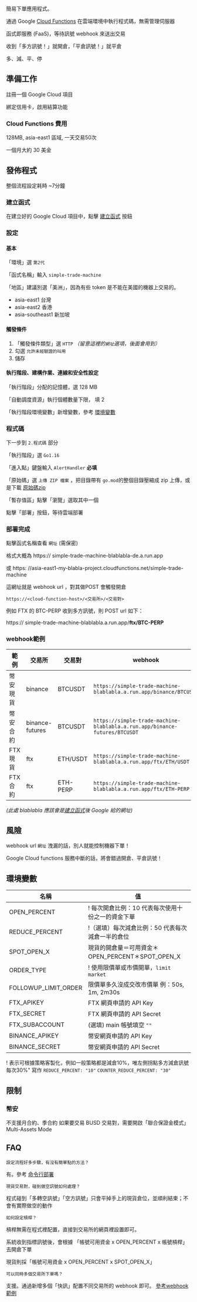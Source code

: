 簡易下單應用程式。

通過 Google [Cloud Functions](https://cloud.google.com/functions?hl=zh-tw) 在雲端環境中執行程式碼，無需管理伺服器

函式即服務 (FaaS)，等待訊號 webhook 來送出交易

收到「多方訊號！」就開倉，「平倉訊號！」就平倉

多、減、平、停

## 準備工作

註冊一個 Google Cloud 項目

綁定信用卡，啟用結算功能

### Cloud Functions 費用

128MB, asia-east1 區域, 一天交易50次

一個月大約 30 美金

## 發佈程式

整個流程設定耗時 ~7分鐘

### 建立函式

在建立好的 Google Cloud 項目中，點擊 [建立函式](https://console.cloud.google.com/functions/add?hl=zh-tw) 按鈕

### 設定

#### 基本
「環境」選 `第2代`

「函式名稱」輸入 `simple-trade-machine`

「地區」建議別選「美洲」，因為有些 token 是不能在美國的機器上交易的。

- asia-east1 台灣
- asia-east2 香港
- asia-southeast1 新加坡

#### 觸發條件
1. 「觸發條件類型」選 `HTTP`
   _（留意這裡的`網址`選項，後面會用到）_
2. 勾選 `允許未經驗證的叫用`
3. 儲存  

#### 執行階段、建構作業、連線和安全性設定
「執行階段」分配的記憶體，選 128 MB

「自動調度資源」執行個體數量下限， 填 2

「執行階段環境變數」新增變數，參考 [環境變數](#環境變數)

### 程式碼

下一步到 `2.程式碼` 部分

「執行階段」選 `Go1.16`

「進入點」鍵盤輸入 `AlertHandler` **必填**

「原始碼」選 `上傳 ZIP 檔案` ，把目錄帶有 `go.mod`的整個目錄壓縮成 zip
上傳，或是下載 [原始碼zip](https://github.com/snakehopper/simple-trade-machine/archive/refs/heads/master.zip)

「暫存值區」點擊「瀏覽」選取其中一個

點擊「部署」按鈕，等待雲端部署

### 部署完成

點擊函式名稱查看 `網址` (需保密)

格式大概為 https:// simple-trade-machine-blablabla-de.a.run.app

或 https: //asia-east1-my-blabla-project.cloudfunctions.net/simple-trade-machine

這網址就是 webhook url ，對其做POST 會觸發開倉

`https://<cloud-function-host>/<交易所>/<交易對>`

例如 FTX 的 BTC-PERP 收到多方訊號，則 POST url 如下：

https:// simple-trade-machine-blablabla.a.run.app/**ftx/BTC-PERP**

### webhook範例

| 範例    | 交易所             | 交易對      | webhook                                                                    |
|-------|-----------------|----------|----------------------------------------------------------------------------|
| 幣安現貨  | binance         | BTCUSDT  | `https://simple-trade-machine-blablabla.a.run.app/binance/BTCUSDT`         |
| 幣安合約  | binance-futures | BTCUSDT  | `https://simple-trade-machine-blablabla.a.run.app/binance-futures/BTCUSDT` |
| FTX現貨 | ftx             | ETH/USDT | `https://simple-trade-machine-blablabla.a.run.app/ftx/ETH/USDT`            |
| FTX合約 | ftx             | ETH-PERP | `https://simple-trade-machine-blablabla.a.run.app/ftx/ETH-PERP`            |

_(此處 blablabla 應該會是[建立函式](#建立函式)後 Google 給的網址)_


## 風險

webhook url `網址` 洩漏的話，別人就能控制機器下單！

Google Cloud functions 服務中斷的話，將會錯過開倉、平倉訊號！

## 環境變數

| 名稱             | 值                                   |
|----------------|-------------------------------------|
| OPEN_PERCENT   | ! 每次開倉比例：10 代表每次使用十份之一的資金下單         |
| REDUCE_PERCENT | !（選填）每次減倉比例：50 代表每次減倉一半的倉位          |
| SPOT_OPEN_X    | 現貨的開倉量＝可用資金＊OPEN_PERCENT＊SPOT_OPEN_X |
| ORDER_TYPE     | ! 使用限價單或市價開單，`limit` `market`       |
| FOLLOWUP_LIMIT_ORDER     | 限價單多久沒成交改市價單 例：50s, 1m, 2m30s       |
| FTX_APIKEY     | FTX 網頁申請的 API Key                   |   
| FTX_SECRET     | FTX 網頁申請的 API Secret                |   
| FTX_SUBACCOUNT | (選填) main 帳號填空 `""`                 |   
| BINANCE_APIKEY | 幣安網頁申請的 API Key                     |   
| BINANCE_SECRET | 幣安網頁申請的 API Secret                  |   

! 表示可根據策略客製化，例如一般策略都是減倉10%，唯左側拐點多方減倉訊號每次30%" 寫作 `REDUCE_PERCENT: "10"`  `COUNTER_REDUCE_PERCENT: "30"`
 
## 限制

### 幣安

不支援月合約、季合約
如果要交易 BUSD 交易對，需要開啟「聯合保證金模式」Multi-Assets Mode

## FAQ

```
設定流程好多步驟，有沒有簡單點的方法？
```
有。參考 [命令行部署](GCLOUD.md)

```
現貨交易對，碰到做空訊號如何處理？
```
程式碰到「多轉空訊號」「空方訊號」只會平掉手上的現貨倉位，並順利結束；不會有實際做空的動作

```
如何設定槓桿？
```
槓桿無需在程式裡配置，直接到交易所的網頁裡設置即可。

系統收到指標訊號後，會根據 「帳號可用資金 x OPEN_PERCENT x 帳號槓桿」 去開倉下單

現貨則採「帳號可用資金 x OPEN_PERCENT x SPOT_OPEN_X」

```
可以同時多個交易所下單嗎？
```
支援。通過新增多個「快訊」配置不同交易所的 webhook 即可。 [參考webhook範例](#webhook)

